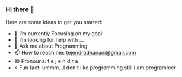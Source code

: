 ### Hi there 👋




Here are some ideas to get you started:

- 🔭 I’m currently Focusing on my goal
- 🤔 I’m looking for help with ...
- 💬 Ask me about Programming
- 📫 How to reach me: tejendradhanani@gmail.com
- 😄 Pronouns: t e j e n d r a
- ⚡ Fun fact: ummm...I don't like programming still I am programmer
 
